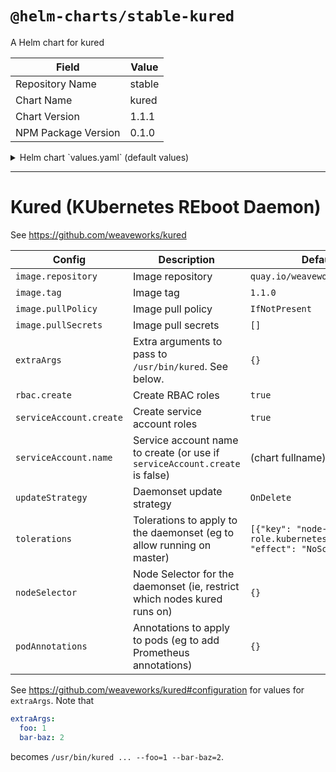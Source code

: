 # `@helm-charts/stable-kured`

A Helm chart for kured

| Field               | Value  |
| ------------------- | ------ |
| Repository Name     | stable |
| Chart Name          | kured  |
| Chart Version       | 1.1.1  |
| NPM Package Version | 0.1.0  |

<details>

<summary>Helm chart `values.yaml` (default values)</summary>

```yaml
image:
  repository: quay.io/weaveworks/kured
  tag: 1.1.0
  pullPolicy: IfNotPresent
  pullSecrets: []

extraArgs: {}

rbac:
  create: true

serviceAccount:
  create: true
  name:

updateStrategy: OnDelete

tolerations:
  - key: node-role.kubernetes.io/master
    effect: NoSchedule

nodeSelector: {}

podAnnotations: {}
```

</details>

---

# Kured (KUbernetes REboot Daemon)

See https://github.com/weaveworks/kured

| Config                  | Description                                                                 | Default                                                               |
| ----------------------- | --------------------------------------------------------------------------- | --------------------------------------------------------------------- |
| `image.repository`      | Image repository                                                            | `quay.io/weaveworks/kured`                                            |
| `image.tag`             | Image tag                                                                   | `1.1.0`                                                               |
| `image.pullPolicy`      | Image pull policy                                                           | `IfNotPresent`                                                        |
| `image.pullSecrets`     | Image pull secrets                                                          | `[]`                                                                  |
| `extraArgs`             | Extra arguments to pass to `/usr/bin/kured`. See below.                     | `{}`                                                                  |
| `rbac.create`           | Create RBAC roles                                                           | `true`                                                                |
| `serviceAccount.create` | Create service account roles                                                | `true`                                                                |
| `serviceAccount.name`   | Service account name to create (or use if `serviceAccount.create` is false) | (chart fullname)                                                      |
| `updateStrategy`        | Daemonset update strategy                                                   | `OnDelete`                                                            |
| `tolerations`           | Tolerations to apply to the daemonset (eg to allow running on master)       | `[{"key": "node-role.kubernetes.io/master", "effect": "NoSchedule"}]` |
| `nodeSelector`          | Node Selector for the daemonset (ie, restrict which nodes kured runs on)    | `{}`                                                                  |
| `podAnnotations`        | Annotations to apply to pods (eg to add Prometheus annotations)             | `{}`                                                                  |

See https://github.com/weaveworks/kured#configuration for values for `extraArgs`. Note that

```yaml
extraArgs:
  foo: 1
  bar-baz: 2
```

becomes `/usr/bin/kured ... --foo=1 --bar-baz=2`.
